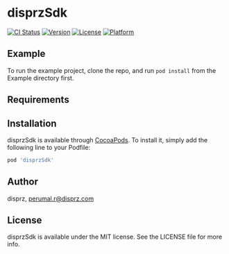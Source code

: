 # disprzSdk

[![CI Status](https://img.shields.io/travis/disprz/disprzSdk.svg?style=flat)](https://travis-ci.org/disprz/disprzSdk)
[![Version](https://img.shields.io/cocoapods/v/disprzSdk.svg?style=flat)](https://cocoapods.org/pods/disprzSdk)
[![License](https://img.shields.io/cocoapods/l/disprzSdk.svg?style=flat)](https://cocoapods.org/pods/disprzSdk)
[![Platform](https://img.shields.io/cocoapods/p/disprzSdk.svg?style=flat)](https://cocoapods.org/pods/disprzSdk)

## Example

To run the example project, clone the repo, and run `pod install` from the Example directory first.

## Requirements

## Installation

disprzSdk is available through [CocoaPods](https://cocoapods.org). To install
it, simply add the following line to your Podfile:

```ruby
pod 'disprzSdk'
```

## Author

disprz, perumal.r@disprz.com

## License

disprzSdk is available under the MIT license. See the LICENSE file for more info.

